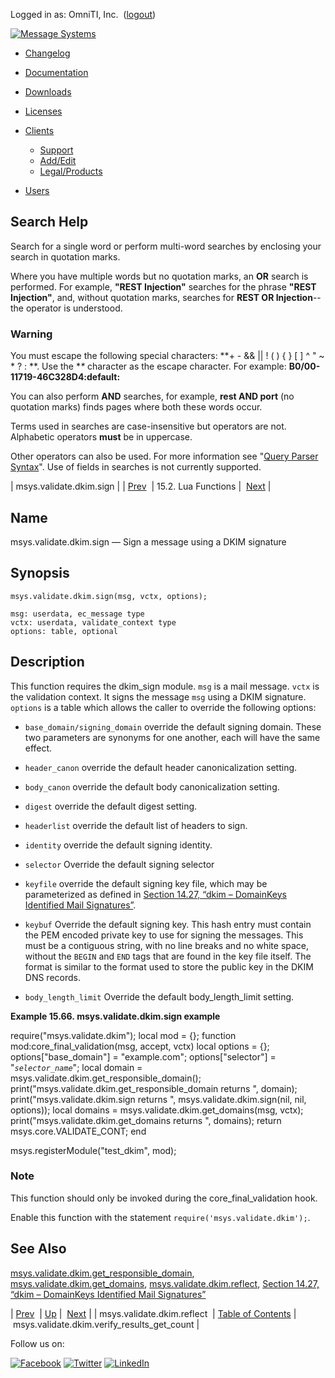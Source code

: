 Logged in as: OmniTI, Inc.  ([logout](https://support.messagesystems.com/logout.php))

[![Message Systems](https://support.messagesystems.com/images/ms-white205.png)](https://support.messagesystems.com/start.php) 

*   [Changelog](https://support.messagesystems.com/start.php?show=changelog)
*   [Documentation](https://support.messagesystems.com/docs/)
*   [Downloads](https://support.messagesystems.com/start.php)

*   [Licenses](https://support.messagesystems.com/license_summary.php)
*   <a href="">Clients</a>
    *   [Support](https://support.messagesystems.com/cs.php)
    *   [Add/Edit](https://support.messagesystems.com/edit_client.php)
    *   [Legal/Products](https://support.messagesystems.com/edit_products.php)
*   [Users](https://support.messagesystems.com/edit_customer.php)

## Search Help

Search for a single word or perform multi-word searches by enclosing your search in quotation marks.

Where you have multiple words but no quotation marks, an **OR** search is performed. For example, **"REST Injection"** searches for the phrase **"REST Injection"**, and, without quotation marks, searches for **REST OR Injection**--the operator is understood.

### Warning

You must escape the following special characters: **+ - && || ! ( ) { } [ ] ^ " ~ * ? : \**. Use the **\** character as the escape character. For example: **B0/00-11719-46C328D4\:default\:**

You can also perform **AND** searches, for example, **rest AND port** (no quotation marks) finds pages where both these words occur.

Terms used in searches are case-insensitive but operators are not. Alphabetic operators **must** be in uppercase.

Other operators can also be used. For more information see "[Query Parser Syntax](https://lucene.apache.org/core/old_versioned_docs/versions/3_0_0/queryparsersyntax.html)". Use of fields in searches is not currently supported.

| msys.validate.dkim.sign |
| [Prev](lua.ref.msys.validate.dkim.reflect.php)  | 15.2. Lua Functions |  [Next](lua.ref.msys.validate.dkim.verify_results_get_count.php) |

<a name="lua.ref.msys.validate.dkim.sign"></a>
## Name

msys.validate.dkim.sign — Sign a message using a DKIM signature

<a name="idp27188016"></a>
## Synopsis

`msys.validate.dkim.sign(msg, vctx, options);`

```
msg: userdata, ec_message type
vctx: userdata, validate_context type
options: table, optional
```
<a name="idp27190800"></a>
## Description

This function requires the dkim_sign module. `msg` is a mail message. `vctx` is the validation context. It signs the message `msg` using a DKIM signature. `options` is a table which allows the caller to override the following options:

*   `base_domain/signing_domain` override the default signing domain. These two parameters are synonyms for one another, each will have the same effect.

*   `header_canon` override the default header canonicalization setting.

*   `body_canon` override the default body canonicalization setting.

*   `digest` override the default digest setting.

*   `headerlist` override the default list of headers to sign.

*   `identity` override the default signing identity.

*   `selector` Override the default signing selector

*   `keyfile` override the default signing key file, which may be parameterized as defined in [Section 14.27, “dkim – DomainKeys Identified Mail Signatures”](modules.dkim.php "14.27. dkim – DomainKeys Identified Mail Signatures").

*   `keybuf` Override the default signing key. This hash entry must contain the PEM encoded private key to use for signing the messages. This must be a contiguous string, with no line breaks and no white space, without the `BEGIN` and `END` tags that are found in the key file itself. The format is similar to the format used to store the public key in the DKIM DNS records.

*   `body_length_limit` Override the default body_length_limit setting.

<a name="lua.ref.msys.validate.dkim.sign.example"></a>

**Example 15.66. msys.validate.dkim.sign example**

require("msys.validate.dkim");
local mod = {};
function mod:core_final_validation(msg, accept, vctx)
  local options = {};
  options["base_domain"] = "example.com";
  options["selector"] = "*`selector_name`*";
  local domain = msys.validate.dkim.get_responsible_domain();
  print("msys.validate.dkim.get_responsible_domain returns ", domain);
  print("msys.validate.dkim.sign returns ", msys.validate.dkim.sign(nil, nil, options));
  local domains = msys.validate.dkim.get_domains(msg, vctx);
  print("msys.validate.dkim.get_domains returns ", domains);
  return msys.core.VALIDATE_CONT;
end

msys.registerModule("test_dkim", mod);

### Note

This function should only be invoked during the core_final_validation hook.

Enable this function with the statement `require('msys.validate.dkim');`.

<a name="idp27214480"></a>
## See Also

[msys.validate.dkim.get_responsible_domain](lua.ref.msys.validate.dkim.get_responsible_domain.php "msys.validate.dkim.get_responsible_domain"), [msys.validate.dkim.get_domains](lua.ref.msys.validate.dkim.get_domains.php "msys.validate.dkim.get_domains"), [msys.validate.dkim.reflect](lua.ref.msys.validate.dkim.reflect.php "msys.validate.dkim.reflect"), [Section 14.27, “dkim – DomainKeys Identified Mail Signatures”](modules.dkim.php "14.27. dkim – DomainKeys Identified Mail Signatures")

| [Prev](lua.ref.msys.validate.dkim.reflect.php)  | [Up](lua.function.details.php) |  [Next](lua.ref.msys.validate.dkim.verify_results_get_count.php) |
| msys.validate.dkim.reflect  | [Table of Contents](index.php) |  msys.validate.dkim.verify_results_get_count |

Follow us on:

[![Facebook](https://support.messagesystems.com/images/icon-facebook.png)](http://www.facebook.com/messagesystems) [![Twitter](https://support.messagesystems.com/images/icon-twitter.png)](http://twitter.com/#!/MessageSystems) [![LinkedIn](https://support.messagesystems.com/images/icon-linkedin.png)](http://www.linkedin.com/company/message-systems)